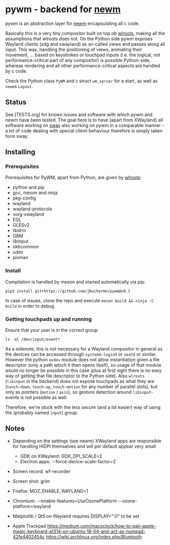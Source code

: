 # pywm - backend for [newm](https://github.com/jbuchermn/newm)

pywm is an abstraction layer for [newm](https://github.com/jbuchermn/newm) encapsulating all c code.

Basically this is a very tiny compositor built on top ob [wlroots](https://github.com/swaywm/wlroots), making all the assumptions that wlroots does not. On the Python side pywm exposes Wayland clients (xdg and xwayland) as so-called views and passes along all input. This way, handling the positioning of views, animating their movement, ... based on keystrokes or touchpad inputs (i.e. the logical, not performance-critical part of any compositor) is possible Python-side, whereas rendering and all other performance-critical aspects are handled by c code.

Check the Python class `PyWM` and c struct `wm_server` for a start, as well as `newm`s `Layout`. 


## Status

See [TESTS.org] for known issues and software with which pywm and newm have been tested. The goal here is to have (apart from XWayland) all software working on [sway](https://github.com/swaywm/sway) also working on pywm in a comparable manner - a lot of code dealing with special client-behaviour therefore is simply taken form sway.

## Installing

### Prerequisites

Prerequisites for PyWM, apart from Python, are given by [wlroots](https://github.com/swaywm/wlroots):

* python and pip
* gcc, meson and ninja
* pkg-config
* wayland
* wayland-protocols
* xorg-xwayland
* EGL
* GLESv2
* libdrm
* GBM
* libinput
* xkbcommon
* udev
* pixman

### Install

Compilation is handled by meson and started automatically via pip:

```
pip3 install git+https://github.com/jbuchermn/pywm@v0.1
```

In case of issues, clone the repo and execute `meson build && ninja -C build` in order to debug.


### Getting touchpads up and running

Ensure that your user is in the correct group

```
ls -al /dev/input/event*
```

As a sidenote, this is not necessary for a Wayland compositor in general as the devices can be accessed through `systemd-logind` or `seatd` or similar.
However the python `evdev` module does not allow instantiation given a file descriptor (only a path which it then opens itself),
so usage of that module would no longer be possible in this case (plus at first sight there is no easy way of getting that file descriptor to the 
Python side). Also `wlroots` (`libinput` in the backend) does not expose touchpads as what they are (`touch-down`, `touch-up`, `touch-motion` for any
number of parallel slots), but only as pointers (`motion` / `axis`), so gesture detection around `libinput`-events is not possible as well.

Therefore, we're stuck with the less secure (and a lot easier) way of using the (probably named `input`) group.

## Notes

- Depending on the settings (see newm) XWayland apps are responsible for handling HiDPI themselves and will per default appear very small
    - GDK on XWayland: GDK_DPI_SCALE=2
    - Electron apps: --force-device-scale-factor=2

- Screen record: wf-recorder
- Screen shot: grim
- Firefox: MOZ_ENABLE_WAYLAND=1
- Chromium: --enable-features=UseOzonePlatform --ozone-platform=wayland
- Matplotlib / Qt5 on Wayland requires DISPLAY=":0" to be set
- Apple Trackpad
    https://medium.com/macoclock/how-to-pair-apple-magic-keyboard-a1314-on-ubuntu-18-04-and-act-as-numpad-42fe4402454c
    https://wiki.archlinux.org/index.php/Bluetooth
